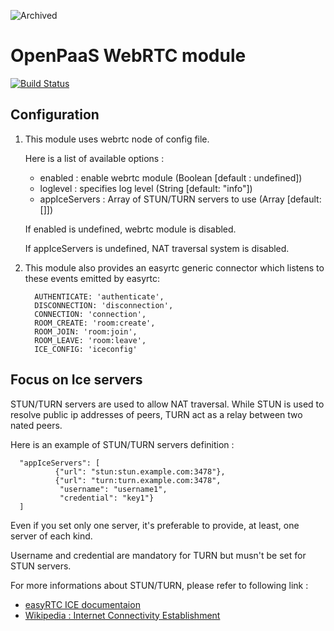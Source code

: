 ![Archived](https://img.shields.io/badge/Current_Status-archived-blue?style=flat)

OpenPaaS WebRTC module
======================

[![Build Status](https://ci.linagora.com/linagora/lgs/openpaas/linagora.esn.webrtc/badges/master/build.svg)](https://ci.linagora.com/linagora/lgs/openpaas/linagora.esn.webrtc/)

Configuration
-------------

1. This module uses webrtc node of config file.

	Here is a list of available options :

	 * enabled : enable webrtc module (Boolean [default : undefined])
	 * loglevel : specifies log level (String [default: "info"])
	 * appIceServers : Array of STUN/TURN servers to use (Array [default: []])

	If enabled is undefined, webrtc module is disabled.

	If appIceServers is undefined, NAT traversal system is disabled.


2. This module also provides an easyrtc generic connector which listens to these events emitted by easyrtc:
	```
	  AUTHENTICATE: 'authenticate',
	  DISCONNECTION: 'disconnection',
	  CONNECTION: 'connection',
	  ROOM_CREATE: 'room:create',
	  ROOM_JOIN: 'room:join',
	  ROOM_LEAVE: 'room:leave',
	  ICE_CONFIG: 'iceconfig'
	```

Focus on Ice servers
--------------------

STUN/TURN servers are used to allow NAT traversal.
While STUN is used to resolve public ip addresses of peers, TURN act as a relay between two nated peers.

Here is an example of STUN/TURN servers definition :

```
  "appIceServers": [
          {"url": "stun:stun.example.com:3478"},
          {"url": "turn:turn.example.com:3478",
           "username": "username1",
           "credential": "key1"}
  ]
```

Even if you set only one server, it's preferable to provide, at least, one server of each kind.

Username and credential are mandatory for TURN but musn't be set for STUN servers.

For more informations about STUN/TURN, please refer to following link :
* [easyRTC ICE documentaion](http://easyrtc.com/docs/guides/easyrtc_server_ice.php)
* [Wikipedia : Internet Connectivity Establishment](http://en.wikipedia.org/wiki/Interactive_Connectivity_Establishment)
